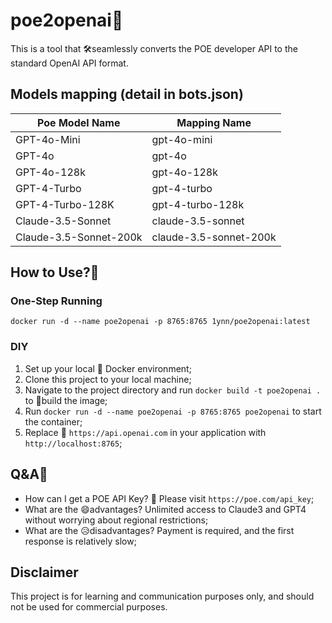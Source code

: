 # poe2openai🚀

This is a tool that 🛠️seamlessly converts the POE developer API to the standard OpenAI API format.

## Models mapping (detail in bots.json)

| Poe Model Name | Mapping Name |
|---------------|--------------|
|GPT-4o-Mini    | gpt-4o-mini |
|GPT-4o         | gpt-4o       |
|GPT-4o-128k    | gpt-4o-128k |
|GPT-4-Turbo     | gpt-4-turbo |
|GPT-4-Turbo-128K | gpt-4-turbo-128k |
|Claude-3.5-Sonnet | claude-3.5-sonnet |
|Claude-3.5-Sonnet-200k | claude-3.5-sonnet-200k |

## How to Use?🤔

### One-Step Running

```
docker run -d --name poe2openai -p 8765:8765 1ynn/poe2openai:latest
```

### DIY

1. Set up your local 🐳 Docker environment;
2. Clone this project to your local machine;
3. Navigate to the project directory and run `docker build -t poe2openai .` to 🔧build the image;
4. Run `docker run -d --name poe2openai -p 8765:8765 poe2openai` to start the container;
5. Replace 🔄 `https://api.openai.com` in your application with `http://localhost:8765`;

## Q&A💬

* How can I get a POE API Key? 🔑 Please visit `https://poe.com/api_key`;
* What are the 😄advantages? Unlimited access to Claude3 and GPT4 without worrying about regional restrictions;
* What are the 😥disadvantages? Payment is required, and the first response is relatively slow;

## Disclaimer

This project is for learning and communication purposes only, and should not be used for commercial purposes.
